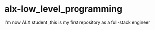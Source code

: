 # alx-low_level_programming
I'm now ALX student ,this is my first repository as a full-stack engineer
